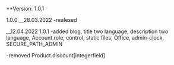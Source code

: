**Version: 1.0.1

1.0.0
__28.03.2022
-realesed

__12.04.2022
1.0.1
-added blog, title two language, description two language, Account.role, control, static files, Office, admin-clock, SECURE_PATH_ADMIN

-removed Product.discount[integerfield]